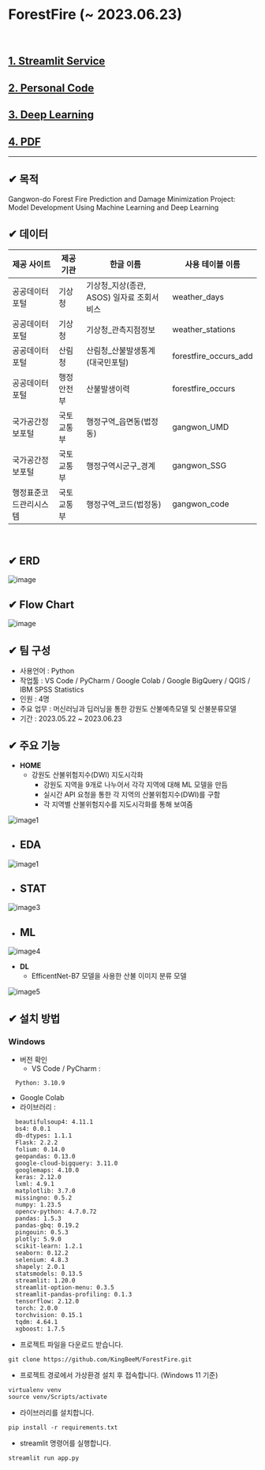 # ForestFire (~ 2023.06.23)
<br/>

## [1. Streamlit Service](https://kingbeem-forestfire-app-zxbk0n.streamlit.app/ "Streamlit Link")<br/>

## [2. Personal Code](https://github.com/KingBeeM/ForestFire/tree/main/file/code/ ".Code Link")<br/>

## [3. Deep Learning](https://github.com/KingBeeM/ForestFire/tree/main/file/code/DL_EfficientNet/ ".DL Link")<br/>

## [4. PDF](https://github.com/KingBeeM/ForestFire/tree/main/file/ppt/Forestfire.pdf/ "PDF Link")<br/>

---

## ✔ 목적
Gangwon-do Forest Fire Prediction and Damage Minimization Project: Model Development Using Machine Learning and Deep Learning
<br/>

## ✔ 데이터
| 제공 사이트          | 제공 기관   | 한글 이름  | 사용 테이블 이름 |
|---------------------|------------|--------|-------------|
| 공공데이터포털      | 기상청     | 기상청_지상(종관, ASOS) 일자료 조회서비스 | weather_days|
| 공공데이터포털      | 기상청     | 기상청_관측지점정보 | weather_stations|
| 공공데이터포털      | 산림청    | 산림청_산불발생통계(대국민포털) | forestfire_occurs_add |
| 공공데이터포털      | 행정안전부 | 산불발생이력 | forestfire_occurs|
| 국가공간정보포털    | 국토교통부 | 행정구역_읍면동(법정동) | gangwon_UMD |
| 국가공간정보포털    | 국토교통부 | 행정구역시군구_경계 | gangwon_SSG |
| 행정표준코드관리시스템 | 국토교통부 | 행정구역_코드(법정동) | gangwon_code|
<br/>

## ✔ ERD
![image](https://github.com/KingBeeM/ForestFire/tree/main/file/img/ERD.png)
<br/>

## ✔ Flow Chart
![image](https://github.com/KingBeeM/ForestFire/tree/main/file/img/flowchart.png)
<br/>

## ✔ 팀 구성
- 사용언어 : Python
- 작업툴 : VS Code / PyCharm / Google Colab / Google BigQuery / QGIS / IBM SPSS Statistics
- 인원 : 4명
- 주요 업무 : 머신러닝과 딥러닝을 통한 강원도 산불예측모델 및 산불분류모델
- 기간 : 2023.05.22 ~ 2023.06.23

## ✔ 주요 기능
- **HOME**
  - 강원도 산불위험지수(DWI) 지도시각화
    - 강원도 지역을 9개로 나누어서 각각 지역에 대해 ML 모델을 만듬
    - 실시간 API 요청을 통한 각 지역의 산불위험지수(DWI)를 구함
    - 각 지역별 산불위험지수를 지도시각화를 통해 보여줌

![image1](https://github.com/KingBeeM/ForestFire/tree/main/file/img/HOME_img.png)
- **EDA**
  - 

![image1](https://github.com/KingBeeM/ForestFire/tree/main/file/img/EDA_img.png)
- **STAT**
  - 

![image3](https://github.com/KingBeeM/storesales_streamlit_by_Kaggle/blob/main/img/model_img.png)
- **ML**
  - 

![image4](https://github.com/KingBeeM/storesales_streamlit_by_Kaggle/blob/main/img/model_img.png)
- **DL**
  - EfficentNet-B7 모델을 사용한 산불 이미지 분류 모델

![image5](https://github.com/KingBeeM/storesales_streamlit_by_Kaggle/blob/main/img/DL.png)
## ✔ 설치 방법

### Windows
- 버전 확인
  - VS Code / PyCharm : 
```
  Python: 3.10.9
```
  - Google Colab
  - 라이브러리 : 
```
  beautifulsoup4: 4.11.1
  bs4: 0.0.1
  db-dtypes: 1.1.1
  Flask: 2.2.2
  folium: 0.14.0
  geopandas: 0.13.0
  google-cloud-bigquery: 3.11.0
  googlemaps: 4.10.0
  keras: 2.12.0
  lxml: 4.9.1
  matplotlib: 3.7.0
  missingno: 0.5.2
  numpy: 1.23.5
  opencv-python: 4.7.0.72
  pandas: 1.5.3
  pandas-gbq: 0.19.2
  pingouin: 0.5.3
  plotly: 5.9.0
  scikit-learn: 1.2.1
  seaborn: 0.12.2
  selenium: 4.8.3
  shapely: 2.0.1
  statsmodels: 0.13.5
  streamlit: 1.20.0
  streamlit-option-menu: 0.3.5
  streamlit-pandas-profiling: 0.1.3
  tensorflow: 2.12.0
  torch: 2.0.0
  torchvision: 0.15.1
  tqdm: 4.64.1
  xgboost: 1.7.5
```
- 프로젝트 파일을 다운로드 받습니다.
```
git clone https://github.com/KingBeeM/ForestFire.git
```
- 프로젝트 경로에서 가상환경 설치 후 접속합니다. (Windows 11 기준)
```
virtualenv venv
source venv/Scripts/activate
```
- 라이브러리를 설치합니다.
```
pip install -r requirements.txt
```
- streamlit 명령어를 실행합니다.
```
streamlit run app.py
```